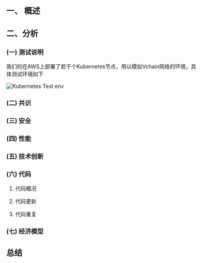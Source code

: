 ##  一、 概述


##  二、分析

### (一) 测试说明

我们的在AWS上部署了若干个Kubernetes节点，用以模拟Vchain网络的环境，具体测试环境如下

![Kubernetes Test env](https://github.com/EVOLABTeam/benchmark/blob/master/result/md/asset/img/Kubernetes%20%20Test%20env.png)

### (二) 共识


### (三) 安全


### (四) 性能


### (五) 技术创新


### (六) 代码

1. 代码概况


2. 代码更新



3. 代码重复


### (七) 经济模型


## 总结

